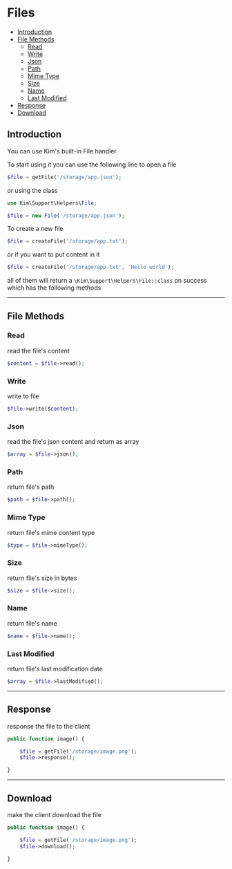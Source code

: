 # Files

- [Introduction](#introduction)
- [File Methods](#file-methods)
  - [Read](#read)
  - [Write](#write)
  - [Json](#json)
  - [Path](#path)
  - [Mime Type](#mime-type)
  - [Size](#size)
  - [Name](#name)
  - [Last Modified](#last-modified)
- [Response](#response)
- [Download](#download)

## Introduction

You can use Kim's built-in File handler

To start using it you can use the following line to open a file

```php
$file = getFile('/storage/app.json');
```

or using the class

```php
use Kim\Support\Helpers\File;

$file = new File('/storage/app.json');
```

To create a new file

```php
$file = createFile('/storage/app.txt');
```

or if you want to put content in it

```php
$file = createFile('/storage/app.txt', 'Hello world');
```

all of them will return a `\Kim\Support\Helpers\File::class` on success which has the following methods

-----

## File Methods

### Read

read the file's content

```php
$content = $file->read();
```

### Write

write to file

```php
$file->write($content);
```

### Json

read the file's json content and return as array

```php
$array = $file->json();
```

### Path

return file's path

```php
$path = $file->path();
```

### Mime Type

return file's mime content type

```php
$type = $file->mimeType();
```

### Size

return file's size in bytes

```php
$size = $file->size();
```

### Name

return file's name

```php
$name = $file->name();
```

### Last Modified

return file's last modification date

```php
$array = $file->lastModified();
```

-----

## Response

response the file to the client

```php
public function image() {

    $file = getFile('/storage/image.png');
    $file->response();

}
```

-----

## Download

make the client download the file

```php
public function image() {

    $file = getFile('/storage/image.png');
    $file->download();

}
```
